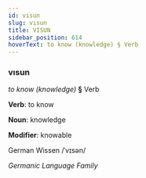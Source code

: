 ```yaml
---
id: vısun
slug: vısun
title: VISUN
sidebar_position: 614
hoverText: to know (knowledge) § Verb
---
```


### vısun

*to know (knowledge)* **§** Verb

**Verb**: to know

**Noun**: knowledge

**Modifier**: knowable

German Wissen /ˈvɪsən/

*Germanic Language Family*